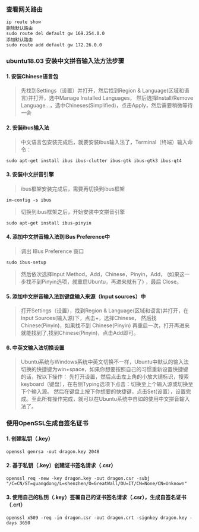 ### 查看网关路由

```
ip route show
删除默认路由
sudo route del default gw 169.254.0.0
添加默认路由
sudo route add default gw 172.26.0.0
```

### ubuntu18.03 安装中文拼音输入法方法步骤

#### 1. 安装Chinese语言包
>先找到Settings（设置）并打开，然后找到Region & Language(区域和语言)并打开，选中Manage Installed Languages，
然后选择Install/Remove Language...，选中Chineses(Simplified)，点击Apply，然后需要稍微等待一会

#### 2. 安装ibus输入法
>中文语言包安装完成后，就要安装ibus输入法了，Terminal（终端）输入命令：
```
sudo apt-get install ibus ibus-clutter ibus-gtk ibus-gtk3 ibus-qt4
```

#### 3. 安装中文拼音引擎
>ibus框架安装完成后，需要再切换到ibus框架
```
im-config -s ibus
```
>切换到ibus框架之后，开始安装中文拼音引擎
```
sudo apt-get install ibus-pinyin
```
#### 4. 添加中文拼音输入法到IBus Preference中
>调出 IBus Preference 窗口
```
sudo ibus-setup
```
>然后依次选择Input Method，Add，Chinese，Pinyin，Add，
(如果这一步找不到Pinyin选项，就重启Ubuntu，再进来就有了) ，最后 Close。

#### 5. 添加中文拼音输入法到键盘输入来源（Input sources）中
>打开Settings（设置），找到Region & Language(区域和语言)并打开，在Input Sources(输入源)下，点击+，选择Chinese，
然后找Chinese(Pinyin)，如果找不到 Chinese(Pinyin) 再重启一次，打开再进来就能找到了,找到Chinese(Pinyin)，点击Add即可。

#### 6. 中英文输入法切换设置
>Ubuntu系统与Windows系统中英文切换不一样，Ubuntu中默认的输入法切换的快捷键为win+space，如果你想要按照自己的习惯重新设置快捷键的话，按以下操作：
先打开设置，然后点击左上角的小放大镜标识，搜索keyboard（键盘），在右侧Typing选项下点击：切换至上个输入源或切换至下个输入源。
然后在键盘上按下你想要的快捷键，点击Set(设置），设置完成。至此所有操作完成，就可以在Ubuntu系统中自如的使用中文拼音输入法了。


### 使用OpenSSL生成自签名证书

#### 1. 创建私钥（.key）

```
openssl genrsa -out dragon.key 2048
```

#### 2. 基于私钥（.key）创建证书签名请求（.csr）

```
openssl req -new -key dragon.key -out dragon.csr -subj "/C=CN/ST=guangdong/L=shenzhen/O=GreatWall/OU=IT/CN=None/CN=Unknown"

```
#### 3. 使用自己的私钥（.key）签署自己的证书签名请求（.csr），生成自签名证书（.crt）

```
openssl x509 -req -in dragon.csr -out dragon.crt -signkey dragon.key -days 3650
```